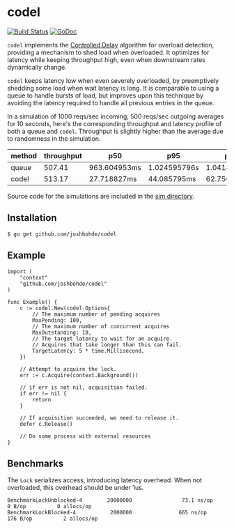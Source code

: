 # codel

[![Build Status](https://travis-ci.org/joshbohde/codel.svg?branch=master)](https://travis-ci.org/joshbohde/codel)
[![GoDoc](https://godoc.org/github.com/joshbohde/codel?status.svg)](https://godoc.org/github.com/joshbohde/codel)

`codel` implements the [Controlled Delay](https://queue.acm.org/detail.cfm?id=2209336) algorithm for overload detection, providing a mechanism to shed load when overloaded. It optimizes for latency while keeping throughput high, even when downstream rates dynamically change.

`codel` keeps latency low when even severely overloaded, by preemptively shedding some load when wait latency is long. It is comparable to using a queue to handle bursts of load, but improves upon this technique by avoiding the latency required to handle all previous entries in the queue.

In a simulation of 1000 reqs/sec incoming, 500 reqs/sec outgoing averages for 10 seconds, here's the corresponding throughput and latency profile of both a queue and `codel`. Throughput is slightly higher than the average due to randomness in the simulation.

| method | throughput | p50          | p95          | p99          |
|--------|------------|--------------|--------------|--------------|
| queue  | 507.41     | 963.604953ms | 1.024595796s | 1.041455537s |
| codel  | 513.17     | 27.718827ms  | 44.085795ms  | 62.756499ms  |


Source code for the simulations are included in the [sim directory](cmd/sim).

## Installation

```
$ go get github.com/joshbohde/codel
```

## Example

```
import (
    "context"
    "github.com/joshbohde/codel"
)

func Example() {
	c := codel.New(codel.Options{
		// The maximum number of pending acquires
		MaxPending: 100,
		// The maximum number of concurrent acquires
		MaxOutstanding: 10,
		// The target latency to wait for an acquire.
		// Acquires that take longer than this can fail.
		TargetLatency: 5 * time.Millisecond,
	})

	// Attempt to acquire the lock.
	err := c.Acquire(context.Background())

	// if err is not nil, acquisition failed.
	if err != nil {
		return
	}

	// If acquisition succeeded, we need to release it.
	defer c.Release()

	// Do some process with external resources
}

```

## Benchmarks

The `Lock` serializes access, introducing latency overhead. When not overloaded, this overhead should be under 1us.

```
BenchmarkLockUnblocked-4        20000000                73.1 ns/op             0 B/op          0 allocs/op
BenchmarkLockBlocked-4           2000000               665 ns/op             176 B/op          2 allocs/op
```
